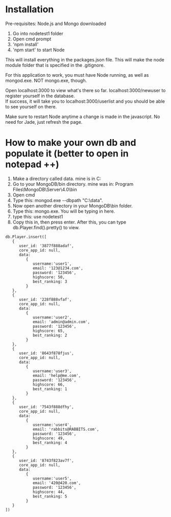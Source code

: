 # Installation
Pre-requisites: Node.js and Mongo downloaded

1. Go into nodetest1 folder
2. Open cmd prompt
3. 'npm install'
4. 'npm start' to start Node

This will install everything in the packages.json file. This will make the node module folder that is specified in the .gitignore.

For this application to work, you must have Node running, as well as mongod.exe.  NOT mongo.exe, though. 

Open localhost:3000 to view what's there so far.
localhost:3000/newuser  to register yourself in the database.  
If success, it will take you to localhost:3000/userlist and you should be able to see yourself on there.

Make sure to restart Node anytime a change is made in the javascript. No need for Jade, just refresh the page.


# How to make your own db and populate it (better to open in notepad ++)
1. Make a directory called data. mine is in C: 
2. Go to your MongoDB/bin directory. mine was in: Program Files\MongoDB\Server\4.0\bin
3. Open cmd
4. Type this:  mongod.exe --dbpath "C:\data".
5. Now open another directory in your MongoDB\bin folder.
6. Type this: mongo.exe.  You will be typing in here.
7. type this:  use nodetest1
8. Copy this in, then press enter. After this, you can type db.Player.find().pretty() to view.
```
db.Player.insert([
   {
      user_id: '3877f888adaf', 
      core_app_id: null, 
      data: 	
         {
            username:'user1',
            email: '123@1234.com',
            password: '123456',
			highscore: 50,
			best_ranking: 3 
         }
   },
   {
      user_id: '228f888vfaf', 
      core_app_id: null, 
      data: 	
         {
            username:'user2',
            email: 'admin@admin.com',
            password: '123456',
			highscore: 65,
			best_ranking: 2 
         }
   },
   {
      user_id: '8643f878fjus', 
      core_app_id: null, 
      data: 	
         {
            username:'user3',
            email: 'help@me.com',
            password: '123456',
			highscore: 66,
			best_ranking: 1 
         }
   },
   {
      user_id: '7543f888dfhy', 
      core_app_id: null, 
      data: 	
         {
            username:'user4',
            email: 'rabbits@RABBITS.com',
            password: '123456',
			highscore: 49,
			best_ranking: 4 
         }
   },
   {
      user_id: '8743f823av7f', 
      core_app_id: null, 
      data: 	
         {
            username:'user5',
            email: '420@420.com',
            password: '123456',
			highscore: 44,
			best_ranking: 5 
         }
   }
])
```
